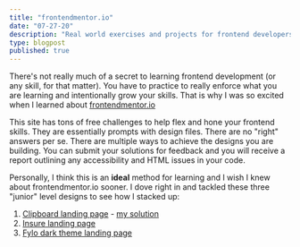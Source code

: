 ```yaml
---
title: "frontendmentor.io"
date: "07-27-20"
description: "Real world exercises and projects for frontend developers"
type: blogpost
published: true
---
```


There's not really much of a secret to learning frontend development (or any skill, for that matter). You have to practice to really enforce what you are learning and intentionally grow your skills. That is why I was so excited when I learned about <a href="https://www.frontendmentor.io/" target="_blank">frontendmentor.io</a>

This site has tons of free challenges to help flex and hone your frontend skills. They are essentially prompts with design files. There are no "right" answers per se. There are multiple ways to achieve the designs you are building. You can submit your solutions for feedback and you will receive a report outlining any accessibility and HTML issues in your code. 

Personally, I think this is an **ideal** method for learning and I wish I knew about frontendmentor.io sooner. I dove right in and tackled these three "junior" level designs to see how I stacked up:
1. <a href="https://www.frontendmentor.io/challenges/clipboard-landing-page-5cc9bccd6c4c91111378ecb9" target="_blank">Clipboard landing page</a> - <a href="https://clipboard-landing-page.surge.sh/" target="_blank">my solution</a>
2. <a href="https://www.frontendmentor.io/challenges/insure-landing-page-uTU68JV8" target="_blank">Insure landing page</a>
3. <a href="https://www.frontendmentor.io/challenges/fylo-dark-theme-landing-page-5ca5f2d21e82137ec91a50fd" target="_blank">Fylo dark theme landing page</a>
